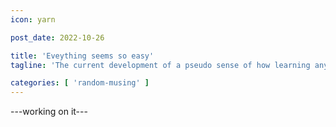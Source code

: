```yaml
---
icon: yarn

post_date: 2022-10-26

title: 'Eveything seems so easy'
tagline: 'The current development of a pseudo sense of how learning anything is easy and fast.'

categories: [ 'random-musing' ]
---
```


---working on it---